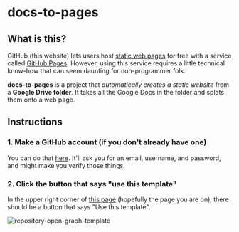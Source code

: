 # docs-to-pages

## What is this?

GitHub (this website) lets users host [static web pages](https://en.wikipedia.org/wiki/Static_web_page) for free with a service called [GitHub Pages](https://pages.github.com/). However, using this service requires a little technical know-how that can seem daunting for non-programmer folk.

**docs-to-pages** is a project that *automatically creates a static website* from a **Google Drive folder**. It takes all the Google Docs in the folder and splats them onto a web page.

## Instructions

### 1. Make a GitHub account (if you don't already have one)
You can do that [here](https://github.com/signup). It'll ask you for an email, username, and password, and might make you verify those things.

### 2. Click the button that says "use this template"
In the upper right corner of [this page](https://github.com/Rachmanin0xFF/docs-to-pages/tree/main) (hopefully the page you are on), there should be a button that says "Use this template". 

![repository-open-graph-template](https://github.com/user-attachments/assets/56bc035f-6b28-4a42-9c8b-481f40cdbd41)
